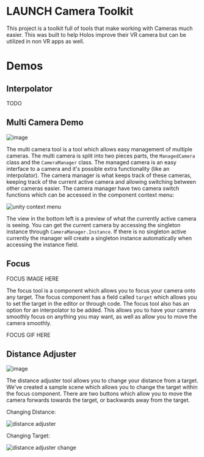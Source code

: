 # LAUNCH Camera Toolkit
This project is a toolkit full of tools that make working with Cameras much easier. This was built to help Holos improve their VR camera but can be utilized in non VR apps as well.

# Demos
## Interpolator
TODO

## Multi Camera Demo
![image](https://user-images.githubusercontent.com/8294697/109998053-7a33e900-7cd6-11eb-93a5-833032df0511.png)

The multi camera tool is a tool which allows easy management of multiple cameras. The multi camera is split into two pieces parts, the `ManagedCamera` class and the `CameraManager` class. The managed camera is an easy interface to a camera and it's possible extra functionality (like an interpolator). The camera manager is what keeps track of these cameras, keeping track of the current active camera and allowing switching between other cameras easier. The camera manager have two camera switch functions which can be accessed in the component context menu:

![unity context menu](https://user-images.githubusercontent.com/8294697/109999131-82d8ef00-7cd7-11eb-895e-dc3768b234de.gif)

The view in the bottom left is a preview of what the currently active camera is seeing. You can get the current camera by accessing the singleton instance through `CameraManager.Instance`. If there is no singleton active currently the manager will create a singleton instance automatically when accessing the instance field.

## Focus
FOCUS IMAGE HERE

The focus tool is a component which allows you to focus your camera onto any target. The focus component has a field called `target` which allows you to set the target in the editor or through code. The focus tool also has an option for an interpolator to be added. This allows you to have your camera smoothly focus on anything you may want, as well as allow you to move the camera smoothly.

FOCUS GIF HERE

## Distance Adjuster
![image](https://user-images.githubusercontent.com/8294697/110148633-ac128180-7da2-11eb-864f-0e58c1176b45.png)

The distance adjuster tool allows you to change your distance from a target. We've created a sample scene which allows you to change the target within the focus component. There are two buttons which allow you to move the camera forwards towards the target, or backwards away from the target.

Changing Distance:

![distance adjuster](https://user-images.githubusercontent.com/8294697/110149532-c731c100-7da3-11eb-8410-f9b69f76d83a.gif)

Changing Target:

![distance adjuster change](https://user-images.githubusercontent.com/8294697/110149567-d57fdd00-7da3-11eb-83cc-06d83ec8f07c.gif)
